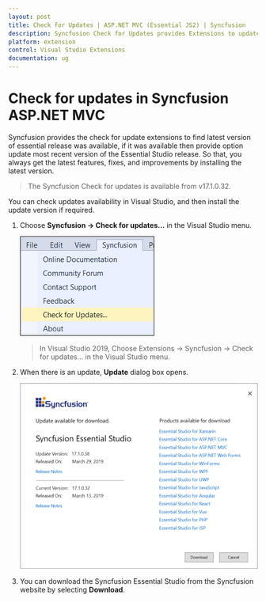 ```yaml
---
layout: post
title: Check for Updates | ASP.NET MVC (Essential JS2) | Syncfusion
description: Syncfusion Check for Updates provides Extensions to update most recent version of the Essential Studio release.
platform: extension
control: Visual Studio Extensions
documentation: ug
---
```


# Check for updates in Syncfusion ASP.NET MVC

Syncfusion provides the check for update extensions to find latest version of essential release was available, if it was available then provide option update most recent version of the Essential Studio release. So that, you always get the latest features, fixes, and improvements by installing the latest version.

> The Syncfusion Check for updates is available from v17.1.0.32.

You can check updates availability in Visual Studio, and then install the update version if required.

1. Choose **Syncfusion -> Check for updates…** in the Visual Studio menu.

    ![check for updates](images/check-for-updates.png)

    > In Visual Studio 2019, Choose Extensions -> Syncfusion -> Check for updates… in the Visual Studio menu.

2. When there is an update, **Update** dialog box opens.

    ![update dialog](images/update-dialog.png)

3. You can download the Syncfusion Essential Studio from the Syncfusion website by selecting **Download**.